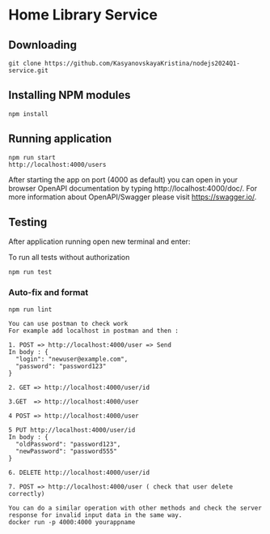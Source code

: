 # Home Library Service

## Downloading

```
git clone https://github.com/KasyanovskayaKristina/nodejs2024Q1-service.git
```

## Installing NPM modules

```
npm install
```

## Running application

```
npm run start
http://localhost:4000/users
```

After starting the app on port (4000 as default) you can open
in your browser OpenAPI documentation by typing http://localhost:4000/doc/.
For more information about OpenAPI/Swagger please visit https://swagger.io/.

## Testing

After application running open new terminal and enter:

To run all tests without authorization

```
npm run test
```

### Auto-fix and format

```
npm run lint
```

```
You can use postman to check work
For example add localhost in postman and then :

1. POST => http://localhost:4000/user => Send
In body : {
  "login": "newuser@example.com",
  "password": "password123"
}

2. GET => http://localhost:4000/user/id

3.GET  => http://localhost:4000/user

4 POST => http://localhost:4000/user

5 PUT http://localhost:4000/user/id
In body : {
  "oldPassword": "password123",
  "newPassword": "password555"
}

6. DELETE http://localhost:4000/user/id

7. POST => http://localhost:4000/user ( check that user delete correctly)

You can do a similar operation with other methods and check the server response for invalid input data in the same way.
docker run -p 4000:4000 yourappname
```
